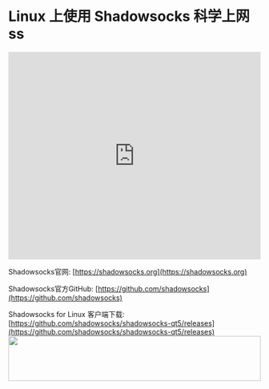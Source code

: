 # Linux 上使用 Shadowsocks 科学上网 ss
<iframe width="100%" height="415" src="https://www.youtube.com/embed/W7Y9jp2GDWg" frameborder="0" allow="autoplay; encrypted-media" allowfullscreen></iframe>

Shadowsocks官网: [https://shadowsocks.org](https://shadowsocks.org)

Shadowsocks官方GitHub: [https://github.com/shadowsocks](https://github.com/shadowsocks)

Shadowsocks for Linux 客户端下载: [https://github.com/shadowsocks/shadowsocks-qt5/releases](https://github.com/shadowsocks/shadowsocks-qt5/releases)
<a href="https://www.vultr.com/?ref=8371895-6G"><img src="https://www.vultr.com/media/banner_1.png" width="100%" height="90"></a>